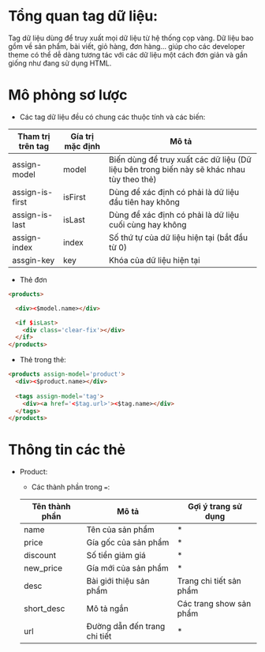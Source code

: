 # Tổng quan tag dữ liệu:

Tag dữ liệu dùng để truy xuất mọi dữ liệu từ hệ thống cọp vàng. Dữ liệu bao gồm về sản phẩm, bài viết, giỏ hàng, đơn hàng... giúp cho các developer theme có thể dễ dàng tương tác với các dữ liệu một cách đơn giản và gần giống như đang sử dụng HTML.

# Mô phỏng sơ lược

* Các tag dữ liệu đều có chung các thuộc tính và các biến:

Tham trị trên tag | Gía trị mặc định | Mô tả
------------ | ------------- | -------------
assign-model | model | Biến dùng để truy xuất các dữ liệu (Dữ liệu bên trong biến này sẽ khác nhau tùy theo thẻ)
assign-is-first | isFirst | Dùng để xác định có phải là dữ liệu đầu tiên hay không
assign-is-last | isLast | Dùng để xác định có phải là dữ liệu cuối cùng hay không
assign-index | index | Số thứ tự của dữ liệu hiện tại (bắt đầu từ 0)
assgin-key | key | Khóa của dữ liệu hiện tại

* Thẻ đơn

```html
<products>

  <div><$model.name></div>

  <if $isLast>
    <div class='clear-fix'></div>
  </if>
</products>

```

* Thẻ trong thẻ:

```html
<products assign-model='product'>
  <div><$product.name></div> 
  
  <tags assign-model='tag'>
    <div><a href='<$tag.url>'><$tag.name></div>
  </tags>
</products>

```
 

# Thông tin các thẻ

* Product:

  * Các thành phần trong `=`:
  
  Tên thành phần | Mô tả | Gợi ý trang sử dụng
  ------------ | ------------- | -------------
  name | Tên của sản phẩm | \*
  price | Gía gốc của sản phẩm | \*
  discount | Số tiền giảm giá | \*
  new_price | Gía mới của sản phẩm | \*
  desc | Bài giới thiệu sản phẩm | Trang chi tiết sản phẩm
  short_desc | Mô tả ngắn | Các trang show sản phẩm
  url | Đường dẫn đến trang chi tiết | *
